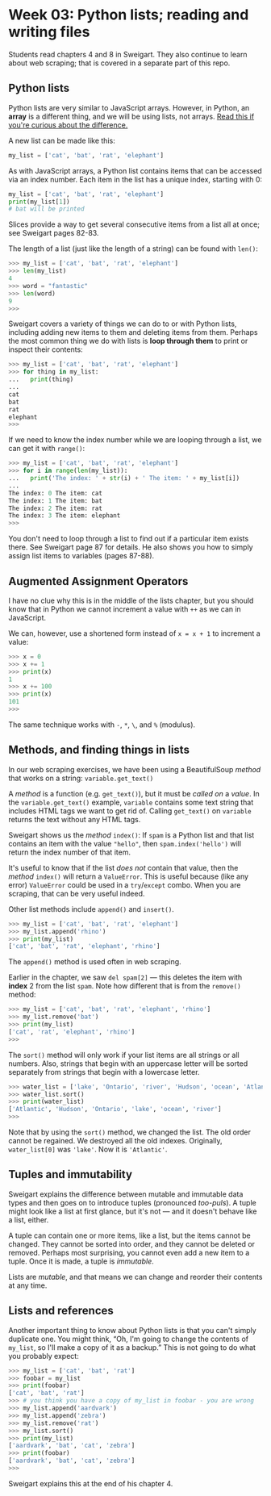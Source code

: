 # Week 03: Python lists; reading and writing files

Students read chapters 4 and 8 in Sweigart. They also continue to learn about web scraping; that is covered in a separate part of this repo.

## Python lists

Python lists are very similar to JavaScript arrays. However, in Python, an **array** is a different thing, and we will be using lists, not arrays. [Read this if you're curious about the difference.](https://www.pythoncentral.io/the-difference-between-a-list-and-an-array/)

A new list can be made like this:

```python
my_list = ['cat', 'bat', 'rat', 'elephant']
```

As with JavaScript arrays, a Python list contains items that can be accessed via an index number. Each item in the list has a unique index, starting with 0:

```python
my_list = ['cat', 'bat', 'rat', 'elephant']
print(my_list[1])
# bat will be printed
```

Slices provide a way to get several consecutive items from a list all at once; see Sweigart pages 82-83.

The length of a list (just like the length of a string) can be found with `len()`:

```python
>>> my_list = ['cat', 'bat', 'rat', 'elephant']
>>> len(my_list)
4
>>> word = "fantastic"
>>> len(word)
9
>>>
```

Sweigart covers a variety of things we can do to or with Python lists, including adding new items to them and deleting items from them. Perhaps the most common thing we do with lists is **loop through them** to print or inspect their contents:

```python
>>> my_list = ['cat', 'bat', 'rat', 'elephant']
>>> for thing in my_list:
...   print(thing)
...
cat
bat
rat
elephant
>>>
```

If we need to know the index number while we are looping through a list, we can get it with `range()`:

```python
>>> my_list = ['cat', 'bat', 'rat', 'elephant']
>>> for i in range(len(my_list)):
...   print('The index: ' + str(i) + ' The item: ' + my_list[i])
...
The index: 0 The item: cat
The index: 1 The item: bat
The index: 2 The item: rat
The index: 3 The item: elephant
>>>
```

You don't need to loop through a list to find out if a particular item exists there. See Sweigart page 87 for details. He also shows you how to simply assign list items to variables (pages 87-88).

## Augmented Assignment Operators

I have no clue why this is in the middle of the lists chapter, but you should know that in Python we cannot increment a value with `++` as we can in JavaScript.

We can, however, use a shortened form instead of `x = x + 1` to increment a value:

```python
>>> x = 0
>>> x += 1
>>> print(x)
1
>>> x += 100
>>> print(x)
101
>>>
```

The same technique works with `-`, `*`, `\`, and `%` (modulus).

## Methods, and finding things in lists

In our web scraping exercises, we have been using a BeautifulSoup *method* that works on a string: `variable.get_text()`

A *method* is a function (e.g. `get_text()`), but it must be *called on* a *value*. In the `variable.get_text()` example, `variable` contains some text string that includes HTML tags we want to get rid of. Calling `get_text()` on `variable` returns the text without any HTML tags.

Sweigart shows us the *method* `index()`: If `spam` is a Python list and that list contains an item with the value `"hello"`, then `spam.index('hello')` will return the index number of that item.

It's useful to know that if the list *does not* contain that value, then the *method* `index()` will return a `ValueError`. This is useful because (like any error) `ValueError` could be used in a `try`/`except` combo. When you are scraping, that can be very useful indeed.

Other list methods include `append()` and `insert()`.

```python
>>> my_list = ['cat', 'bat', 'rat', 'elephant']
>>> my_list.append('rhino')
>>> print(my_list)
['cat', 'bat', 'rat', 'elephant', 'rhino']
```

The `append()` method is used often in web scraping.

Earlier in the chapter, we saw `del spam[2]` &mdash; this deletes the item with **index** 2 from the list `spam`. Note how different that is from the `remove()` method:

```python
>>> my_list = ['cat', 'bat', 'rat', 'elephant', 'rhino']
>>> my_list.remove('bat')
>>> print(my_list)
['cat', 'rat', 'elephant', 'rhino']
>>>
```

The `sort()` method will only work if your list items are all strings or all numbers. Also, strings that begin with an uppercase letter will be sorted separately from strings that begin with a lowercase letter.

```python
>>> water_list = ['lake', 'Ontario', 'river', 'Hudson', 'ocean', 'Atlantic']
>>> water_list.sort()
>>> print(water_list)
['Atlantic', 'Hudson', 'Ontario', 'lake', 'ocean', 'river']
>>>
```

Note that by using the `sort()` method, we changed the list. The old order cannot be regained. We destroyed all the old indexes. Originally, `water_list[0]` was `'lake'`. Now it is `'Atlantic'`.

## Tuples and immutability

Sweigart explains the difference between mutable and immutable data types and then goes on to introduce tuples (pronounced *too-puls*). A tuple might look like a list at first glance, but it's not &mdash; and it doesn't behave like a list, either.

A tuple can contain one or more items, like a list, but the items cannot be changed. They cannot be sorted into order, and they cannot be deleted or removed. Perhaps most surprising, you cannot even add a new item to a tuple. Once it is made, a tuple is *immutable*.

Lists are *mutable*, and that means we can change and reorder their contents at any time.

## Lists and references

Another important thing to know about Python lists is that you can't simply duplicate one. You might think, “Oh, I'm going to change the contents of `my_list`, so I'll make a copy of it as a backup.” This is not going to do what you probably expect:

```python
>>> my_list = ['cat', 'bat', 'rat']
>>> foobar = my_list
>>> print(foobar)
['cat', 'bat', 'rat']
>>> # you think you have a copy of my_list in foobar - you are wrong 
>>> my_list.append('aardvark')
>>> my_list.append('zebra')
>>> my_list.remove('rat')
>>> my_list.sort()
>>> print(my_list)
['aardvark', 'bat', 'cat', 'zebra']
>>> print(foobar)
['aardvark', 'bat', 'cat', 'zebra']
>>>
```

Sweigart explains this at the end of his chapter 4.
